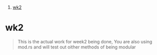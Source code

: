 
1. [wk2](#wk2)


# wk2 

> This is the actual work for week2 being done, You are also using mod.rs and will test out oither methods of being modular
